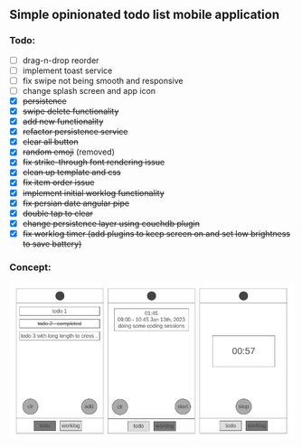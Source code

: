 ## Simple opinionated todo list mobile application
### Todo:
- [ ] drag-n-drop reorder
- [ ] implement toast service
- [ ] fix swipe not being smooth and responsive
- [ ] change splash screen and app icon
- [x] ~~persistence~~
- [x] ~~swipe delete functionality~~
- [x] ~~add new functionality~~
- [x] ~~refactor persistence service~~
- [x] ~~clear all button~~
- [x] ~~random emoji~~ (removed)
- [x] ~~fix strike-through font rendering issue~~
- [x] ~~clean up template and css~~
- [x] ~~fix item order issue~~
- [x] ~~implement initial worklog functionality~~
- [x] ~~fix persian date angular pipe~~
- [x] ~~double tap to clear~~
- [x] ~~change persistence layer using couchdb plugin~~
- [x] ~~fix worklog timer (add plugins to keep screen on and set low brightness to save battery)~~

### Concept:
[![concept](./res/concept.png)](https://wireframe.cc/pro/pp/b6d863b93619372)